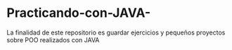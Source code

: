 # Practicando-con-JAVA-
La finalidad de este repositorio es guardar ejercicios y pequeños proyectos sobre POO realizados con JAVA 
